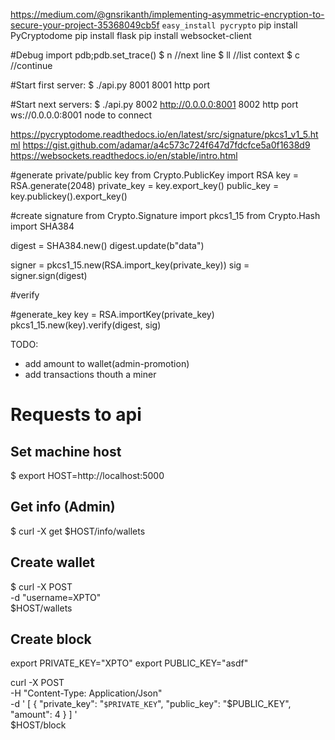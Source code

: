 https://medium.com/@gnsrikanth/implementing-asymmetric-encryption-to-secure-your-project-35368049cb5f
`easy_install pycrypto`
pip install PyCryptodome
pip install flask
pip install websocket-client

#Debug
import pdb;pdb.set_trace()
$ n //next line
$ ll //list context
$ c //continue

#Start first server:
$ ./api.py 8001
8001 http port

#Start next servers:
$ ./api.py 8002 http://0.0.0.0:8001
8002 http port
ws://0.0.0.0:8001 node to connect

https://pycryptodome.readthedocs.io/en/latest/src/signature/pkcs1_v1_5.html
https://gist.github.com/adamar/a4c573c724f647d7fdcfce5a0f1638d9
https://websockets.readthedocs.io/en/stable/intro.html

#generate private/public key
from Crypto.PublicKey import RSA
key = RSA.generate(2048)
private_key = key.export_key()
public_key = key.publickey().export_key()

#create signature
from Crypto.Signature import pkcs1_15
from Crypto.Hash import SHA384


digest = SHA384.new()
digest.update(b"data")

signer = pkcs1_15.new(RSA.import_key(private_key))
sig = signer.sign(digest)

#verify


#generate_key
key = RSA.importKey(private_key)
pkcs1_15.new(key).verify(digest, sig)



TODO:
- add amount to wallet(admin-promotion)
- add transactions thouth a miner


# Requests to api

## Set machine host
$ export HOST=http://localhost:5000


## Get info (Admin)
$ curl -X get $HOST/info/wallets

## Create wallet
$ curl -X POST  \
	-d "username=XPTO" \
	$HOST/wallets

## Create block
 export PRIVATE_KEY="XPTO"
 export PUBLIC_KEY="asdf"

 curl -X POST  \
	-H "Content-Type: Application/Json" \
	-d '
	 	[
	 	  {
	 	  	"private_key": "`$PRIVATE_KEY`",
	 	  	"public_key": "$PUBLIC_KEY",
	 	  	"amount": 4
	 	  }
	 	]
	' \
	$HOST/block